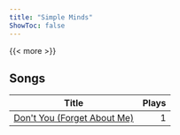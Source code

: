 ```yaml
---
title: "Simple Minds"
ShowToc: false
---
```


{{< more >}}

## Songs
Title | Plays 
----- | -----: 
[Don't You (Forget About Me)](/songs/dont-you-forget-about-me) | 1


